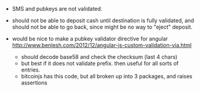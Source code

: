 
- SMS and pubkeys are not validated.

- should not be able to deposit cash until destination is fully validated, and should not
    be able to go back, since might be no way to "eject" deposit.

- would be nice to make a pubkey validator directive for angular
  <http://www.benlesh.com/2012/12/angular-js-custom-validation-via.html>
    - should decode base58 and check the checksum (last 4 chars)
    - but best if it does not validate prefix. then useful for all sorts of entries.
    - bitcoinjs has this code, but all broken up into 3 packages, and raises assertions


